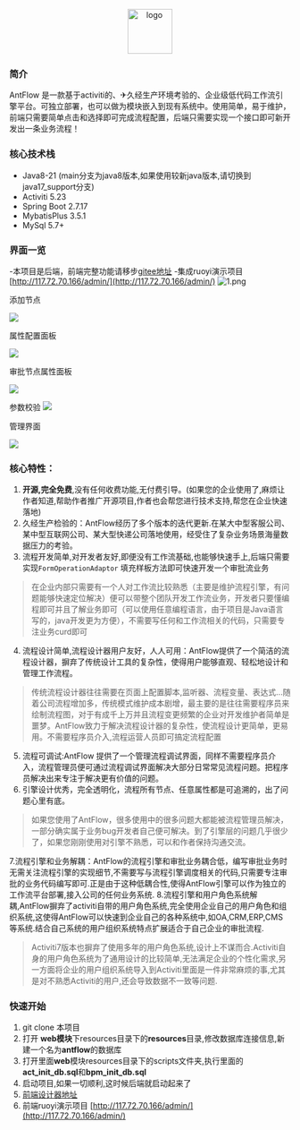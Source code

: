 
<p align="center" style="margin-bottom: 0 !important">
	<img alt="logo" src="./doc/images/logo.png"  width = "80px"; height= "80px";>
</p>

### 简介
AntFlow 是一款基于activiti的、✈久经生产环境考验的、企业级低代码工作流引擎平台。可独立部署，也可以做为模块嵌入到现有系统中。使用简单，易于维护，前端只需要简单点击和选择即可完成流程配置，后端只需要实现一个接口即可新开发出一条业务流程！


### 核心技术栈

* Java8-21 (main分支为java8版本,如果使用较新java版本,请切换到java17_support分支)
* Activiti 5.23
* Spring Boot 2.7.17
* MybatisPlus 3.5.1
* MySql 5.7+

### 界面一览
-本项目是后端，前端完整功能请移步[gitee地址](https://gitee.com/ldhnet/AntFlow-Vue3)
-集成ruoyi演示项目 [http://117.72.70.166/admin/](http://117.72.70.166/admin/)
![1.png](./doc/images/1.png)

添加节点

![](./doc/images/4.png)

属性配置面板

![](./doc/images/2.png)

审批节点属性面板

![](./doc/images/搜狗截图20240818082058.png)

参数校验
![](./doc/images/3.png)

管理界面

![](./doc/images/QQ20240818-082212.png)

### 核心特性：
1. **开源,完全免费**,没有任何收费功能,无付费引导。(如果您的企业使用了,麻烦让作者知道,帮助作者推广开源项目,作者也会帮您进行技术支持,帮您在企业快速落地)
2. 久经生产检验的：AntFlow经历了多个版本的迭代更新.在某大中型客服公司、某中型互联网公司、某大型快递公司落地使用，经受住了复杂业务场景海量数据压力的考验。
3. 流程开发简单,对开发者友好,即便没有工作流基础,也能够快速手上,后端只需要实现`FormOperationAdaptor` 填充样板方法即可快速开发一个审批流业务
>在企业内部只需要有一个人对工作流比较熟悉（主要是维护流程引擎，有问题能够快速定位解决）便可以带整个团队开发工作流业务，开发者只要懂编程即可并且了解业务即可（可以使用任意编程语言，由于项目是Java语言写的，java开发更为方便），不需要写任何和工作流相关的代码，只需要专注业务curd即可

4. 流程设计简单,流程设计器用户友好，人人可用：AntFlow提供了一个简洁的流程设计器，摒弃了传统设计工具的复杂性，使得用户能够直观、轻松地设计和管理工作流程。
> 传统流程设计器往往需要在页面上配置脚本,监听器、流程变量、表达式...随着公司流程增加多，传统模式维护成本剧增，最主要的是往往需要程序员来绘制流程图，对于有成千上万并且流程变更频繁的企业对开发维护者简单是噩梦。AntFlow致力于解决流程设计器的复杂性，使流程设计更简单，更易用。不需要程序员介入,流程运营人员即可搞定流程配置
   
5. 流程可调试:AntFlow 提供了一个管理流程调试界面，同样不需要程序员介入，流程管理员便可通过流程调试界面解决大部分日常常见流程问题。把程序员解决出来专注于解决更有价值的问题。
6. 引擎设计优秀，完全透明化，流程所有节点、任意属性都是可追溯的，出了问题心里有底。
> 如果您使用了AntFlow，很多使用中的很多问题大都能被流程管理员解决，一部分确实属于业务bug开发者自己便可解决。到了引擎层的问题几乎很少了，如果您刚刚使用对引擎不熟悉，可以和作者保持沟通交流。

7.流程引擎和业务解耦：AntFlow的流程引擎和审批业务耦合低，编写审批业务时无需关注流程引擎的实现细节,不需要写与流程引擎调度相关的代码,只需要专注审批的业务代码编写即可.正是由于这种低耦合性,使得AntFlow引擎可以作为独立的工作流平台部署,接入公司的任何业务系统.
8.流程引擎和用户角色系统解耦,AntFlow摒弃了activiti自带的用户角色系统,完全使用企业自己的用户角色和组织系统,这使得AntFlow可以快速到企业自己的各种系统中,如OA,CRM,ERP,CMS等系统.结合自己系统的用户组织系统特点扩展适合于自己企业的审批流程.
> Activiti7版本也摒弃了使用多年的用户角色系统,设计上不谋而合.Activiti自身的用户角色系统为了通用设计的比较简单,无法满足企业的个性化需求,另一方面将企业的用户组织系统导入到Activiti里面是一件非常麻烦的事,尤其是对不熟悉Activiti的用户,还会导致数据不一致等问题.

### 快速开始

1. git clone 本项目
2. 打开 **web模块**下resources目录下的**resources**目录,修改数据库连接信息,新建一个名为**antflow**的数据库
3. 打开里面**web**模块resources目录下的scripts文件夹,执行里面的**act_init_db.sql**和**bpm_init_db.sql**
4. 启动项目,如果一切顺利,这时候后端就启动起来了
5. [前端设计器地址](https://gitee.com/ldhnet/AntFlow-Vue3)
6. 前端ruoyi演示项目 [http://117.72.70.166/admin/](http://117.72.70.166/admin/)

